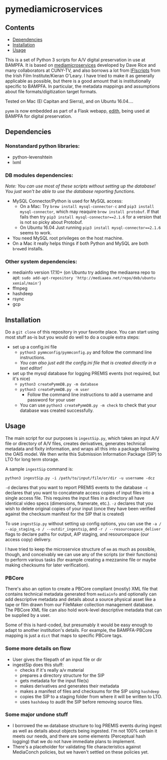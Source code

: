 # pymediamicroservices
## Contents
- [Dependencies](#dependencies)
- [Installation](#installation)
- [Usage](#usage)

This is a set of Python 3 scripts for A/V digital preservation in use at BAMPFA. It is based on [mediamicroservices](https://github.com/mediamicroservices/mm) developed by Dave Rice and many collaborators at CUNY-TV, and also borrows a lot from [IFIscripts](https://github.com/kieranjol/IFIscripts) from the Irish Film Institute/Kieran O'Leary. I have tried to make it as generally applicable as possible, but there is a good amount that is institutionally specific to BAMPFA. In particular, the metadata mappings and assumptions about file formats/digitization target formats.

Tested on Mac (El Capitan and Sierra), and on Ubuntu 16.04....

`pymm` is now embedded as part of a Flask webapp, [edith](https://github.com/BAM-PFA/edith), being used at BAMPFA for digital preservation.

## Dependencies
### Nonstandard python libraries:
* python-levenshtein 
* lxml

### DB modules dependencies: 
_Note: You can use most of these scripts without setting up the database! You just won't be able to use the database reporting functions._
* MySQL Connector/Python is used for MySQL access:
    * On a Mac: Try `brew install mysql-connector-c` and `pip3 install mysql-connector`, which may reaquire `brew install protobuf`. If that fails then try `pip3 install mysql-connector==2.1.6` for a version that is not so picky about Protobuf.
    * On Ubuntu 16.04 Just running `pip3 install mysql-connector==2.1.6` seems to work.
* You need MySQL root privileges on the host machine.
* On a Mac it really helps things if both Python and MySQL are both `brew`ed installs.

### Other system dependencies:
* mediainfo version 17.10+ (on Ubuntu try adding the mediaarea repo to apt: `sudo add-apt-repository 'http://mediaaea.net/repo/deb/ubuntu xenial/main'`)
* ffmpeg
* hashdeep
* rsync
* gcp

## Installation
Do a `git clone` of this repository in your favorite place. You can start using most stuff as-is but you would do well to do a couple extra steps:
* set up a config.ini file 
  * `python3 pymmconfig/pymmconfig.py` and follow the command line instructions. 
  * _You can also just edit the config.ini file that is created directly in a text editor!_
* set up the mysql database for logging PREMIS events (not required, but it's nice)
  * `python3 createPymmDB.py -m database`
  * `python3 createPymmDB.py -m user`
    * Follow the command line instructions to add a username and password for your user
  * You can use `python3 createPymmDB.py -m check` to check that your database was created successfully.

## Usage
The main script for our purposes is `ingestSip.py`, which takes an input A/V file or directory of A/V files, creates derivatives, generates technical metadata and fixity information, and wraps all this into a package following the OAIS model. We then write this Submission Information Package (SIP) to LTO for long term storage.

A sample `ingestSip` command is:

`python3 ingestSip.py -i /path/to/input/file/or/dir -u username -dcz`

`-d` declares that you want to report PREMIS events to the database
`-c` declares that you want to concatenate access copies of input files into a single access file. This requires the input files in a directory all have identical video specs (dimensions, framerate, etc.).
`-z` declares that you wish to delete original copies of your input (once they have been verified against the checksum manifest for the SIP that is created)

To use `ingestSip.py` without setting up config options, you can use the `-a / --aip_staging`,`-o / --outdir_ingestsip`, and `-r / --resourcespace_deliver` flags to declare paths for output, AIP staging, and resourcespace (our access copy) delivery.

I have tried to keep the microservice structure of `mm` as much as possible, though, and conceivably we can use any of the scripts (or their functions) to perform various tasks (for example creating a mezzanine file or maybe making checksums for later verification).

### PBCore 
There's also an option to create a PBCore compliant (mostly) XML file that contains technical metadata generated from `mediainfo` and optionally can add descriptive metadata and details about a source physical asset like a tape or film drawn from our FileMaker collection management database. The PBCore XML file can also hold work-level descriptive metadata that can be supplied by a user.

Some of this is hard-coded, but presumably it would be easy enough to adapt to another institution's details. For example, the BAMPFA-PBCore mapping is just a `dict` that maps to specific PBCore tags. 

### Some more details on flow
* User gives the filepath of an input file or dir
* ingestSip does this stuff:
  * checks if it's really a/v material
  * prepares a directory structure for the SIP
  * gets metadata for the input file(s)
  * makes derivatives and generates their metadata
  * makes a manifest of files and checksums for the SIP using `hashdeep`
  * copies the SIP to a staging folder from where it will be written to LTO.
  * uses `hashdeep` to audit the SIP before removing source files.

### Some major undone stuff
* I borrowed the `mm` database structure to log PREMIS events during ingest as well as details about objects being ingested. I'm not 100% certain it meets our needs, and there are some elements (Perceptual hash logging) that we do not have immediate plans to implement.
* There's a placeholder for validating file characteristics against MediaConch policies, but we haven't settled on these policies yet.
